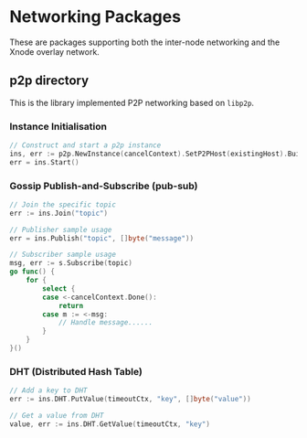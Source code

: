 # Networking Packages

These are packages supporting both the inter-node networking and the Xnode overlay network.

## p2p directory

This is the library implemented P2P networking based on `libp2p`.

### Instance Initialisation

```go
// Construct and start a p2p instance
ins, err := p2p.NewInstance(cancelContext).SetP2PHost(existingHost).Build()
err = ins.Start()
```

### Gossip Publish-and-Subscribe (pub-sub)

```go
// Join the specific topic
err := ins.Join("topic")

// Publisher sample usage
err = ins.Publish("topic", []byte("message"))

// Subscriber sample usage
msg, err := s.Subscribe(topic)
go func() {
    for {
        select {
        case <-cancelContext.Done():
            return
        case m := <-msg:
            // Handle message......
        }
    }
}()
```

### DHT (Distributed Hash Table)

```go
// Add a key to DHT
err := ins.DHT.PutValue(timeoutCtx, "key", []byte("value"))

// Get a value from DHT
value, err := ins.DHT.GetValue(timeoutCtx, "key")
```
